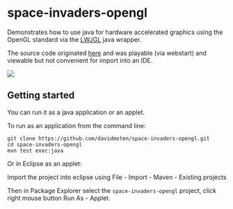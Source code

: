 space-invaders-opengl
=====================

Demonstrates how to use java for hardware accelerated graphics using the OpenGL standard via the [LWJGL](http://www.lwjgl.org/) java wrapper.

The source code originated [here](http://www.lwjgl.org/wiki/index.php?title=Space_Invaders_Example_Game) and was playable (via webstart) and viewable but not convenient for import into an IDE.

<img src="https://raw.github.com/davidmoten/space-invaders-opengl/master/docs/screensnap.png"/>

Getting started
----------------------

You can run it as a java application or an applet.

To run as an application from the command line:

    git clone https://github.com/davidmoten/space-invaders-opengl.git
    cd space-invaders-opengl
    mvn test exec:java
    
Or in Eclipse as an applet:

Import the project into eclipse using File - Import - Maven - Existing projects

Then in Package Explorer select the <code>space-invaders-opengl</code> project, click right mouse button Run As - Applet.

